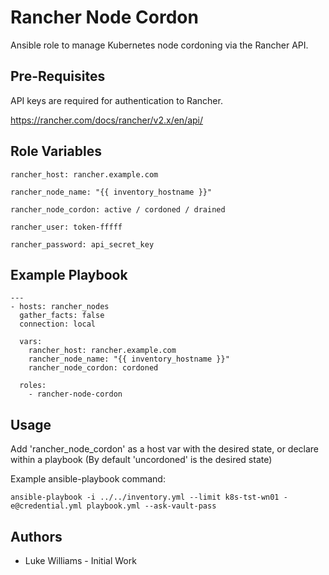 Rancher Node Cordon
=========

Ansible role to manage Kubernetes node cordoning via the Rancher API.

Pre-Requisites
------------

API keys are required for authentication to Rancher.

https://rancher.com/docs/rancher/v2.x/en/api/

Role Variables
--------------

`rancher_host: rancher.example.com`

`rancher_node_name: "{{ inventory_hostname }}"`

`rancher_node_cordon: active / cordoned / drained`

`rancher_user: token-fffff`

`rancher_password: api_secret_key`

Example Playbook
----------------

```
---
- hosts: rancher_nodes
  gather_facts: false
  connection: local

  vars:
    rancher_host: rancher.example.com
    rancher_node_name: "{{ inventory_hostname }}"
    rancher_node_cordon: cordoned

  roles:
    - rancher-node-cordon

```

Usage
-----------------
Add 'rancher_node_cordon' as a host var with the desired state, or declare within a playbook (By default 'uncordoned' is the desired state)

Example ansible-playbook command:

`ansible-playbook -i ../../inventory.yml --limit k8s-tst-wn01 -e@credential.yml playbook.yml --ask-vault-pass`

Authors
------------------

* Luke Williams - Initial Work